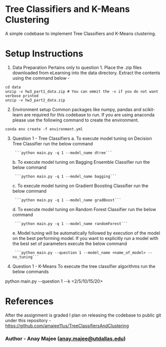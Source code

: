 # Tree Classifiers and K-Means Clustering
A simple codebase to implement Tree Classifiers and K-Means clustering.

# Setup Instructions
1. Data Preparation 
Pertains only to question 1. Place the .zip files downloaded from eLearning into the data directory. Extract the contents using the command below -

```
cd data
unzip -v hw3_part1_data.zip # You can ommit the -v if you do not want verbose printed
unzip -v hw3_part2_data.zip
```

2. Environment setup
Common packages like numpy, pandas and scikit-learn are required for this codebase to run. If you are using anaconda please use the following command to create the environment.

```
conda env create -f environment.yml
```

3. Question 1 - Tree Classifiers
    a. To execute model tuning on Decision Tree Classifier run the below command

        ```python main.py -q 1 --model_name dtree```

    b. To execute model tuning on Bagging Ensemble Classifier run the below command

        ```python main.py -q 1 --model_name bagging```

    c. To execute model tuning on Gradient Boosting Classifier run the below command

        ```python main.py -q 1 --model_name gradBoost```
    
    d. To execute model tuning on Random Forest Classifier run the below command

        ```python main.py -q 1 --model_name randomForest```
    
    e. Model tuning will be automatically followed by execution of the model on the best performing model. If you want to explicitly run a model with the best set of parameters execute the below command

        ```python main.py --question 1 --model_name <name_of_model> --no_tuning```

4. Question 1 - K-Means 
To execute the tree classifier algorithms run the below commands

python main.py --question 1 --k <2/5/10/15/20>

# References 
After the assignment is graded I plan on releasing the codebase to public git under this repository - https://github.com/amajee11us/TreeClassifiersAndClustering

### Author - Anay Majee (anay.majee@utdallas.edu)
